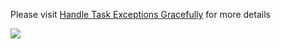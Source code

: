 Please visit [Handle Task Exceptions Gracefully](https://eagleboost.com/2021/03/14/Handle-Task-Exceptions-Gracefully/) for more details

![](https://filedn.com/lCdMuPWubK2H86dRAWfspRh/BlogImages/HandleTaskExceptionsGracefully.png)
